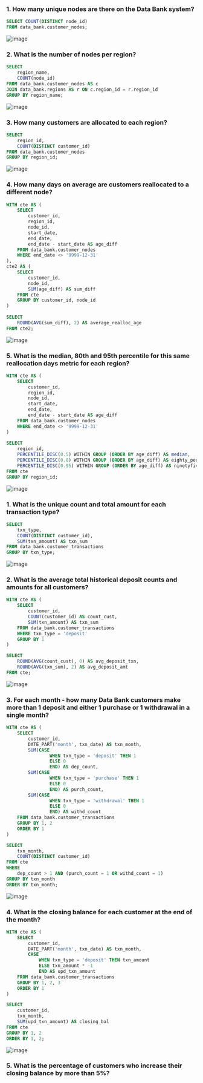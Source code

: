 ### 1. How many unique nodes are there on the Data Bank system?

```sql
SELECT COUNT(DISTINCT node_id)
FROM data_bank.customer_nodes;
```
![image](https://user-images.githubusercontent.com/12231066/203700732-cabaa1b1-7d3e-4abe-8d41-ab8cd16bb268.png)

### 2. What is the number of nodes per region?

```sql
SELECT 
	region_name, 
	COUNT(node_id)
FROM data_bank.customer_nodes AS c
JOIN data_bank.regions AS r ON c.region_id = r.region_id
GROUP BY region_name;
```
![image](https://user-images.githubusercontent.com/12231066/203700740-21e02096-811a-441f-9d25-3536e42a66f3.png)

### 3. How many customers are allocated to each region?

```sql
SELECT 
	region_id, 
	COUNT(DISTINCT customer_id)
FROM data_bank.customer_nodes
GROUP BY region_id;
```
![image](https://user-images.githubusercontent.com/12231066/203700743-e4b9ed71-2b1d-4372-8ada-3e9f94aef755.png)

### 4. How many days on average are customers reallocated to a different node?

```sql
WITH cte AS (
	SELECT 
		customer_id,
		region_id,
		node_id,
		start_date,
		end_date,
		end_date - start_date AS age_diff
	FROM data_bank.customer_nodes
	WHERE end_date <> '9999-12-31'
),
cte2 AS (
	SELECT
		customer_id,
		node_id,
		SUM(age_diff) AS sum_diff
	FROM cte
	GROUP BY customer_id, node_id
)
	
SELECT
	ROUND(AVG(sum_diff), 2) AS average_realloc_age
FROM cte2;
```
![image](https://user-images.githubusercontent.com/12231066/203700758-af6dec72-e55b-4ba6-97f4-29818973d90a.png)

### 5. What is the median, 80th and 95th percentile for this same reallocation days metric for each region?

```sql
WITH cte AS (
	SELECT 
		customer_id,
		region_id,
		node_id,
		start_date,
		end_date,
		end_date - start_date AS age_diff
	FROM data_bank.customer_nodes
	WHERE end_date <> '9999-12-31'
)
	
SELECT
	region_id,
	PERCENTILE_DISC(0.5) WITHIN GROUP (ORDER BY age_diff) AS median,
	PERCENTILE_DISC(0.8) WITHIN GROUP (ORDER BY age_diff) AS eighty_percentile,
	PERCENTILE_DISC(0.95) WITHIN GROUP (ORDER BY age_diff) AS ninetyfive_percentile
FROM cte
GROUP BY region_id;
```
![image](https://user-images.githubusercontent.com/12231066/203700782-62addd65-cb20-4879-ac64-103b87bad612.png)

### 1. What is the unique count and total amount for each transaction type?

```sql
SELECT
	txn_type,
	COUNT(DISTINCT customer_id),
	SUM(txn_amount) AS txn_sum
FROM data_bank.customer_transactions
GROUP BY txn_type;
```
![image](https://user-images.githubusercontent.com/12231066/203700813-67b2ce63-7470-4b32-8137-f549a1a002a8.png)

### 2. What is the average total historical deposit counts and amounts for all customers?

```sql
WITH cte AS (
	SELECT
		customer_id,
		COUNT(customer_id) AS count_cust,
		SUM(txn_amount) AS txn_sum
	FROM data_bank.customer_transactions
	WHERE txn_type = 'deposit'
	GROUP BY 1
)

SELECT
	ROUND(AVG(count_cust), 0) AS avg_deposit_txn,
	ROUND(AVG(txn_sum), 2) AS avg_deposit_amt
FROM cte;
```
![image](https://user-images.githubusercontent.com/12231066/203700824-377cae57-4e0c-4876-88ef-b9a87b24a652.png)

### 3. For each month - how many Data Bank customers make more than 1 deposit and either 1 purchase or 1 withdrawal in a single month?

```sql
WITH cte AS (
	SELECT
		customer_id,
		DATE_PART('month', txn_date) AS txn_month,
		SUM(CASE
				WHEN txn_type = 'deposit' THEN 1
				ELSE 0
				END) AS dep_count,
		SUM(CASE
				WHEN txn_type = 'purchase' THEN 1
				ELSE 0
				END) AS purch_count,
		SUM(CASE
				WHEN txn_type = 'withdrawal' THEN 1
				ELSE 0
				END) AS withd_count
	FROM data_bank.customer_transactions
	GROUP BY 1, 2
	ORDER BY 1
)

SELECT
	txn_month,
	COUNT(DISTINCT customer_id)
FROM cte
WHERE 
	dep_count > 1 AND (purch_count = 1 OR withd_count = 1)
GROUP BY txn_month
ORDER BY txn_month;
```
![image](https://user-images.githubusercontent.com/12231066/203700833-061a6b86-8efc-4afa-8283-b7c6d8d6b14c.png)

### 4. What is the closing balance for each customer at the end of the month?

```sql
WITH cte AS (
	SELECT
		customer_id,
		DATE_PART('month', txn_date) AS txn_month,
		CASE
			WHEN txn_type = 'deposit' THEN txn_amount
			ELSE txn_amount * -1
			END AS upd_txn_amount
	FROM data_bank.customer_transactions
	GROUP BY 1, 2, 3
	ORDER BY 1
)

SELECT
	customer_id,
	txn_month,
	SUM(upd_txn_amount) AS closing_bal
FROM cte
GROUP BY 1, 2
ORDER BY 1, 2;
```
![image](https://user-images.githubusercontent.com/12231066/203700870-591efde7-f2f3-4645-b766-bf388bb677ca.png)

### 5. What is the percentage of customers who increase their closing balance by more than 5%?

```sql

```
